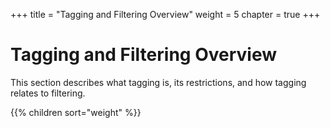 +++
title = "Tagging and Filtering Overview"
weight = 5
chapter = true
+++


# Tagging and Filtering Overview
This section describes what tagging is, its restrictions, and how tagging relates to filtering. 



{{% children sort="weight" %}}
